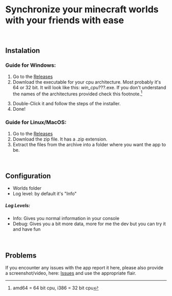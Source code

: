# Synchronize your minecraft worlds with your friends with ease

<br>

## Instalation
### Guide for Windows:
1. Go to the [Releases](https://github.com/AlexDeFoc/MineSync/releases/latest)
2. Download the executable for your cpu architecture. Most probably it's 64 or 32 bit. It will look like this: _win_cpu_???.exe. If you don't understand the names of the architectures provided check this footnote.[^1]
[^1]: amd64 = 64 bit cpu, i386 = 32 bit cpu
3. Double-Click it and follow the steps of the installer.
4. Done!
### Guide for Linux/MacOS:
1. Go to the [Releases](https://github.com/AlexDeFoc/MineSync/releases/latest)
2. Download the zip file. It has a .zip extension.
3. Extract the files from the archive into a folder where you want the app to be.

<br>

## Configuration
- Worlds folder
- Log level: by default it's "Info"
##### Log Levels:
- Info: Gives you normal information in your console
- Debug: Gives you a bit more data, more for me the dev but you can try it and have fun

<br>

## Problems
If you encounter any issues with the app report it here, please also provide a screenshot/video, here: [Issues](https://github.com/AlexDeFoc/MineSync/issues) and use the appropriate flair.

